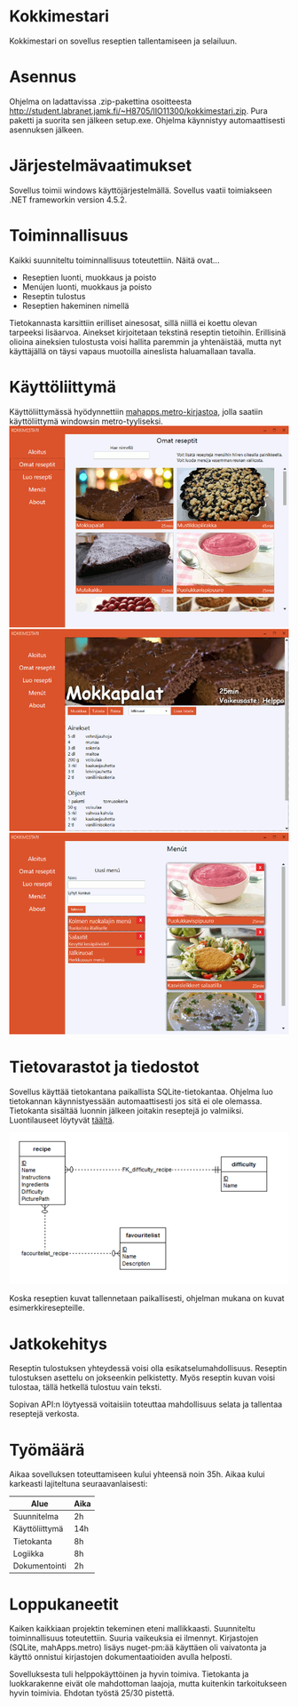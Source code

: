 # Kokkimestari
Kokkimestari on sovellus reseptien tallentamiseen ja selailuun.

# Asennus
Ohjelma on ladattavissa .zip-pakettina osoitteesta http://student.labranet.jamk.fi/~H8705/IIO11300/kokkimestari.zip. Pura paketti ja suorita sen jälkeen setup.exe. Ohjelma käynnistyy automaattisesti asennuksen jälkeen.
# Järjestelmävaatimukset
Sovellus toimii windows käyttöjärjestelmällä. Sovellus vaatii toimiakseen .NET frameworkin version 4.5.2.

# Toiminnallisuus
Kaikki suunniteltu toiminnallisuus toteutettiin. Näitä ovat...
* Reseptien luonti, muokkaus ja poisto
* Menújen luonti, muokkaus ja poisto
* Reseptin tulostus
* Reseptien hakeminen nimellä

Tietokannasta karsittiin erilliset ainesosat, sillä niillä ei koettu olevan tarpeeksi lisäarvoa. Ainekset kirjoitetaan tekstinä reseptin tietoihin. Erillisinä olioina aineksien tulostusta voisi hallita paremmin ja yhtenäistää, mutta nyt käyttäjällä on täysi vapaus muotoilla aineslista haluamallaan tavalla.

# Käyttöliittymä
Käyttöliittymässä hyödynnettiin [mahapps.metro-kirjastoa](http://mahapps.com/), jolla saatiin käyttöliittymä windowsin metro-tyyliseksi.
![Kuvakaappaus1](/readme_images/sc1.png?raw=true)
![Kuvakaappaus2](/readme_images/sc2.png?raw=true)
![Kuvakaappaus3](/readme_images/sc3.png?raw=true)

# Tietovarastot ja tiedostot
Sovellus käyttää tietokantana paikallista SQLite-tietokantaa. Ohjelma luo tietokannan käynnistyessään automaattisesti jos sitä ei ole olemassa. Tietokanta sisältää luonnin jälkeen joitakin reseptejä jo valmiiksi. Luontilauseet löytyvät [täältä](https://github.com/TeemuTT/kokkimestari/blob/master/KokkimestariWPF/Storage/migrations.sql).

![db](/readme_images/db.png?raw=true)

Koska reseptien kuvat tallennetaan paikallisesti, ohjelman mukana on kuvat esimerkkiresepteille.

# Jatkokehitys
Reseptin tulostuksen yhteydessä voisi olla esikatselumahdollisuus. Reseptin tulostuksen asettelu on jokseenkin pelkistetty. Myös reseptin kuvan voisi tulostaa, tällä hetkellä tulostuu vain teksti.

Sopivan API:n löytyessä voitaisiin toteuttaa mahdollisuus selata ja tallentaa reseptejä verkosta.

# Työmäärä
Aikaa sovelluksen toteuttamiseen kului yhteensä noin 35h. Aikaa kului karkeasti lajiteltuna seuraavanlaisesti:

| Alue          | Aika    |
| --------------|---------|
| Suunnitelma   | 2h      |
| Käyttöliittymä| 14h     |
| Tietokanta    | 8h      |
| Logiikka      | 8h      |
| Dokumentointi | 2h      |



# Loppukaneetit
Kaiken kaikkiaan projektin tekeminen eteni mallikkaasti. Suunniteltu toiminnallisuus toteutettiin. Suuria vaikeuksia ei ilmennyt. Kirjastojen (SQLite, mahApps.metro) lisäys nuget-pm:ää käyttäen oli vaivatonta ja käyttö onnistui kirjastojen dokumentaatioiden avulla helposti.

Sovelluksesta tuli helppokäyttöinen ja hyvin toimiva. Tietokanta ja luokkarakenne eivät ole mahdottoman laajoja, mutta kuitenkin tarkoitukseen hyvin toimivia. Ehdotan työstä 25/30 pistettä.
